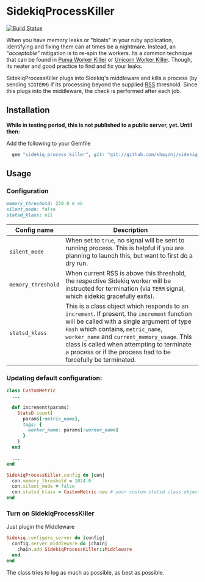 # SidekiqProcessKiller

[![Build Status](https://travis-ci.org/shayonj/sidekiq_process_killer.svg?branch=master)](https://travis-ci.org/shayonj/sidekiq_process_killer)

When you have memory leaks or "bloats" in your ruby application, identifying and fixing them can at times be a nightmare. Instead, an _"acceptable"_ mitigation is to re-spin the workers. Its a common technique that can be found in [Puma Worker Killer](https://github.com/schneems/puma_worker_killer) or [Unicorn Worker Killer](https://github.com/kzk/unicorn-worker-killer). Though, its neater and good practice to find and fix your leaks.

SidekiqProcessKiller plugs into Sidekiq's middleware and kills a process (by sending `SIGTERM`) if its processing beyond the supplied [RSS](https://en.wikipedia.org/wiki/Resident_set_size) threshold. Since this plugs into the middleware, the check is performed after each job.

## Installation

**While in testing period, this is not published to a public server, yet. Until then:**

Add the following to your Gemfile

```ruby
  gem "sidekiq_process_killer", git: "git://github.com/shayonj/sidekiq_process_killer.git"
```

## Usage

### Configuration


```ruby
memory_threshold: 250.0 # mb
silent_mode: false
statsd_klass: nil
```



| Config name           	| Description                                                                                                                                                                                                                                                                                                                                                                                                	|
|-------------------------	|----------------------------------------------------------------------------------------------------------------------------------------------------------------------------------------------------------------------------------------------------------------------------------------------------------------------------------------------------------------------------------------------------------------------------------------------------------------------------------------------------------------------------------------------------------------------------------	|
| `silent_mode`           	| When set to `true`, no signal will be sent to running process. This is helpful if you are planning to launch this, but want to first do a dry run.
| `memory_threshold`      	| When current RSS is above this threshold, the respective Sidekiq worker will be instructed for termination (via `TERM` signal, which sidekiq gracefully exits).                                                                                                                                                                                                                                                                                                                                                                                                              	|
| `statsd_klass`          	| This is a class object which responds to an `increment`. If present, the `increment` function will be called with a single argument of type `Hash` which contains, `metric_name`, `worker_name` and `current_memory_usage`. This class is called when attempting to terminate a process or if the process had to be forcefully be terminated.	|


### Updating default configuration:

```ruby
class CustomMetric
  ...

  def increment(params)
    StatsD.count(
      params[:metric_name],
      tags: {
        worker_name: params[:worker_name]
      }
    )
  end

  ...
end

SidekiqProcessKiller.config do |con|
  con.memory_threshold = 1024.0
  con.silent_mode = false
  con.statsd_klass = CustomMetric.new # your custom statsd class object
end
```

### Turn on SidekiqProcessKiller

Just plugin the Middleware

```ruby
Sidekiq.configure_server do |config|
  config.server_middleware do |chain|
    chain.add SidekiqProcessKiller::Middleware
  end
end
```

The class tries to log as much as possible, as best as possible.
